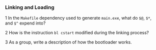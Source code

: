 ### Linking and Loading

1 In the `Makefile` dependency used to generate `main.exe`, 
what do `$@`, `$*`, and `$^` expend into?

2 How is the instruction `bl cstart` modified during the linking process? 

3 As a group, write a description of how the bootloader works.


